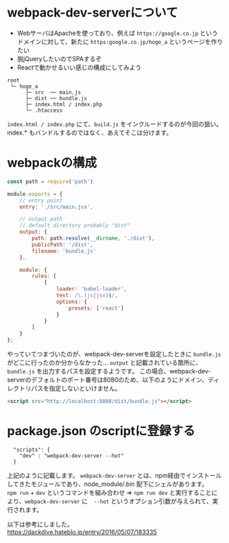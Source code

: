 # webpack-dev-serverについて

- WebサーバはApacheを使っており、例えば `https://google.co.jp` というドメインに対して、新たに `https:google.co.jp/hoge_a` というページを作りたい
- 脱jQueryしたいのでSPAするぞ
- Reactで動かせるいい感じの構成にしてみよう

``` 構成はこんな感じが望ましい
root
 └─ hoge_a
      ├─ src  ── main.js
      ├─ dist ── bundle.js
      ├─ index.html / index.php
      └─ .htaccess 
```
`index.html / index.php` にて、`build.js` をインクルードするのが今回の狙い。
index.* もバンドルするのではなく、あえてそこは分けます。

# webpackの構成
```js
const path = require('path')

module.exports = {
    // entry point
    entry: './src/main.jsx',

    // output path
    // default directory probably "dist"
    output: {
        path: path.resolve(__dirname, './dist'),
        publicPath: '/dist',
        filename: 'bundle.js'
    },

    module: {
        rules: [
            {
                loader: 'babel-loader',
                test: /\.(js|jsx)$/,
                options: {
                    presets: ['react']
                }
            }
        ]
    }
};
```

やっていてつまづいたのが、webpack-dev-serverを設定したときに `bundle.js` がどこに行ったのか分からなかった...
`output` と記載されている箇所に、`bundle.js` を出力するパスを設定するようです。
この場合、webpack-dev-serverのデフォルトのポート番号は8080のため、以下のようにドメイン、ディレクトリパスを指定しないといけません。

```html
<script src="http://localhost:8080/dist/bundle.js"></script>
```

# package.json のscriptに登録する

```
  "scripts": {
    "dev" : "webpack-dev-server --hot"
  }
  ```
上記のように記載します。 `webpack-dev-server` とは、npm経由でインストールしてきたモジュールであり、node_module/.bin 配下にシェルがあります。  
`npm run` + `dev` というコマンドを組み合わせ => `npm run dev` と実行することにより、`webpack-dev-server` に　`--hot` というオプション引数が与えられて、実行されます。

以下は参考にしました。
https://dackdive.hateblo.jp/entry/2016/05/07/183335
